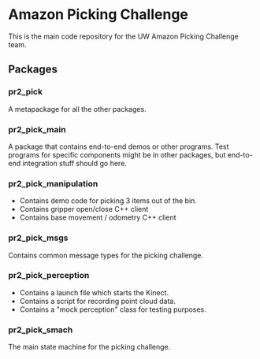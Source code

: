 # Amazon Picking Challenge
This is the main code repository for the UW Amazon Picking Challenge team.

## Packages
### pr2_pick
A metapackage for all the other packages.

### pr2_pick_main
A package that contains end-to-end demos or other programs. Test programs for
specific components might be in other packages, but end-to-end integration stuff
should go here.

### pr2_pick_manipulation
- Contains demo code for picking 3 items out of the bin.
- Contains gripper open/close C++ client
- Contains base movement / odometry C++ client

### pr2_pick_msgs
Contains common message types for the picking challenge.

### pr2_pick_perception
- Contains a launch file which starts the Kinect.
- Contains a script for recording point cloud data.
- Contains a "mock perception" class for testing purposes.

### pr2_pick_smach
The main state machine for the picking challenge.
